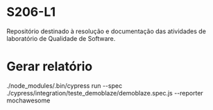 # S206-L1
Repositório destinado à resolução e documentação das atividades de laboratório de Qualidade de Software.

# Gerar relatório

./node_modules/.bin/cypress run --spec ./cypress/integration/teste_demoblaze/demoblaze.spec.js --reporter mochawesome